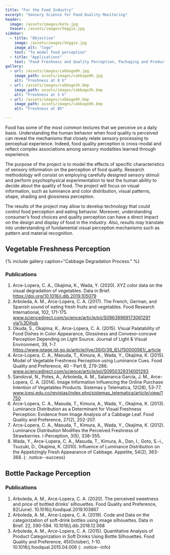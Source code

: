 ```yaml
---
title: "For the Food Industry"
excerpt: "Sensory Science for Food Quality Monitoring"
header:
  image: /assets/images/keto.jpg
  teaser: /assets/images/Veggie.jpg
sidebar:
  - title: "Objective"
    image: /assets/images/Veggie.jpg
    image_alt: "logo"
    text: "To model food perception"
  - title: "Applications"
    text: "Food Freshness and Quality Perception, Packaging and Product Classification"
gallery:
  - url: /assets/images/cabbage0h.jpg
    image_path: assets/images/cabbage0h.jpg
    alt: "Freshness at 0 h"
  - url: /assets/images/cabbage3h.bmp
    image_path: assets/images/cabbage3h.bmp
    alt: "Freshness at 3 h"
  - url: /assets/images/cabbage8h.bmp
    image_path: assets/images/cabbage8h.bmp
    alt: "Freshness at 8h"

---
```


Food has some of the most common textures that we perceive on a daily basis. 
Understanding the human behavior when food quality is perceived can reveal the mechanisms 
that closely relate sensory processing to perceptual experience. Indeed, food quality perception 
is cross-modal and reflect complex associations among sensory modalities learned through experience. 

The purpose of the project is to model the effects of specific characteristics of sensory information on the 
perception of food quality. Research methodology will consist on employing carefully designed sensory stimuli 
and perform psychophysical experimentation to test the human ability to decide about the quality of food. 
The project will focus on visual information, such as luminance and color distribution, visual patterns, shape, 
shading and glossiness perception. 

The results of the project may allow to develop technology that could control food perception and eating behavior. 
Moreover, understanding consumer’s food choices and quality perception can have a direct impact on the design and 
display of food in the industry. Also, results may translate into understanding of fundamental visual perception 
mechanisms such as pattern and material recognition. 

## Vegetable Freshness Perception

{% include gallery caption="Cabbage Degradation Process." %}
### Publications
1.	Arce-Lopera, C. A., Okajima, K., Wada, Y. (2020). XYZ color data on the visual degradation of vegetables. Data in Brief. https://doi.org/10.1016/j.dib.2019.105079
2.	Arboleda, A. M., Arce-Lopera, C. A. (2017). The French, German, and Spanish sound of eating fresh fruits and vegetables. Food Research International, 102, 171-175. www.sciencedirect.com/science/article/pii/S0963996917306129?via%3Dihub
3.	Okuda, S., Okajima, K., Arce-Lopera, C. A. (2015). Visual Palatability of Food Dishes in Color Appearance, Glossiness and Convexo-concave Perception Depending on Light Source. Journal of Light & Visual Environment, 39, 1-7. https://www.jstage.jst.go.jp/article/jlve/39/0/39_IEIJ150000561/_article
4.	Arce-Lopera, C. A., Masuda, T., Kimura, A., Wada, Y., Okajima, K. (2015). Model of Vegetable Freshness Perception using Luminance Cues. Food Quality and Preference, 40 - Part B, 279-286. www.sciencedirect.com/science/article/pii/S0950329314001293
5.	Sandoval, N., Potes, A., Arboleda, A. M., Salamanca García, J. M., Arce-Lopera, C. A.  (2014). Image Information Influencing the Online Purchase Intention of Vegetables Products. Sistemas y Telematica, 12(28), 53-77. www.icesi.edu.co/revistas/index.php/sistemas_telematica/article/view/1750
6.	Arce-Lopera, C. A., Masuda, T., Kimura, A., Wada, Y., Okajima, K. (2013). Luminance Distribution as a Determinant for Visual Freshness Perception: Evidence from Image Analysis of a Cabbage Leaf. Food Quality and Preference, 27(2), 202-207.
7.	Arce-Lopera, C. A., Masuda, T., Kimura, A., Wada, Y., Okajima, K. (2012). Luminance Distribution Modifies the Perceived Freshness of Strawberries. i-Perception, 3(5), 338-355.
8.	Wada, Y., Arce-Lopera, C. A., Masuda, T., Kimura, A., Dan, I., Goto, S.-i., Tsuzuki, D., Okajima, K. (2010). Influence of Luminance Distribution on the Appetizingly Fresh Appearance of Cabbage. Appetite, 54(2), 363-368.
{: .notice--success}


## Bottle Package Perception


### Publications

 1.	Arboleda, A. M., Arce-Lopera, C. A. (2020). The perceived sweetness and price of bottled drinks’ silhouettes. Food Quality and Preference, 82(June). 10.1016/j.foodqual.2019.103867
 2.	Arboleda, A. M., Arce-Lopera, C. A. (2019). Code and Data on the categorization of soft-drink bottles using image silhouettes. Data in Brief. 22, 590-594. 10.1016/j.dib.2018.12.068
 3.	Arboleda, A. M., Arce-Lopera, C. A. (2015). Quantitative Analysis of Product Categorization in Soft Drinks Using Bottle Silhouettes. Food Quality and Preference, 45(October), 1-10. 10.1016/j.foodqual.2015.04.006
{: .notice--info}


